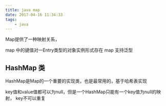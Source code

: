 ```yaml
---
title: java map
date: 2017-04-16 11:34:33
tags:
    - java
---
```


Map提供了一种映射关系，

map 中的键值对一Entry类型的对象实例形式存在
map 支持泛型

## HashMap 类
HashMap是Map的一个重要的实现类，也是最常用的，基于哈希表实现

key值和value值都可以为null，但是一个HashMap只能有一个key值为null的映射，
key不可以重复

